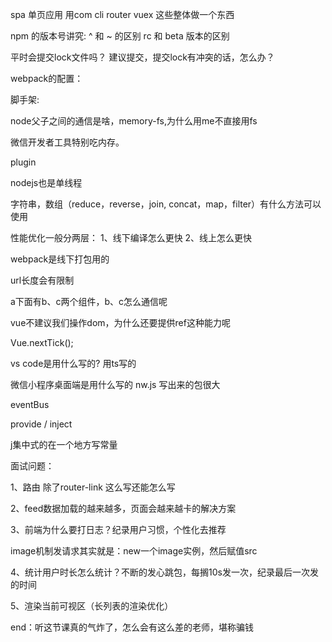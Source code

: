 <!-- Vue 项目实战 -->

spa 单页应用
用com cli router vuex 这些整体做一个东西


npm 的版本号讲究: 
^ 和 ~ 的区别
rc 和 beta 版本的区别


平时会提交lock文件吗？ 建议提交，提交lock有冲突的话，怎么办？

webpack的配置：

脚手架:

node父子之间的通信是啥，memory-fs,为什么用me不直接用fs

微信开发者工具特别吃内存。

plugin

nodejs也是单线程

字符串，数组（reduce，reverse，join, concat，map，filter）有什么方法可以使用

性能优化一般分两层：
1、线下编译怎么更快
2、线上怎么更快

webpack是线下打包用的

url长度会有限制

a下面有b、c两个组件，b、c怎么通信呢

vue不建议我们操作dom，为什么还要提供ref这种能力呢

Vue.nextTick();

vs code是用什么写的?   用ts写的

微信小程序桌面端是用什么写的  nw.js 写出来的包很大

eventBus

provide / inject

j集中式的在一个地方写常量

面试问题：

1、路由 除了router-link 这么写还能怎么写

2、feed数据加载的越来越多，页面会越来越卡的解决方案

3、前端为什么要打日志？纪录用户习惯，个性化去推荐

image机制发请求其实就是：new一个image实例，然后赋值src

4、统计用户时长怎么统计？不断的发心跳包，每搁10s发一次，纪录最后一次发的时间

5、渲染当前可视区（长列表的渲染优化）

end：听这节课真的气炸了，怎么会有这么差的老师，堪称骗钱



